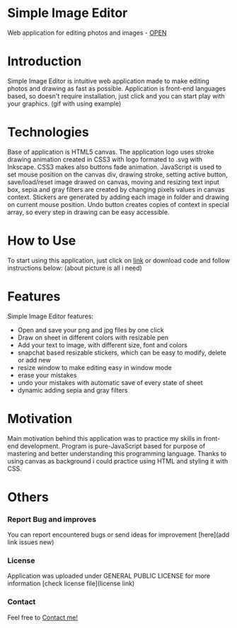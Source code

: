 # Simple Image Editor
Web application for editing photos and images - [OPEN](https://tomaszorpik.github.io/Simple_Image_Editor/)

# Introduction

Simple Image Editor is intuitive web application made to make editing photos and drawing as fast as possible. Application is front-end languages based, so doesn't require installation, just click and you can start play with your graphics.
(gif with using example)

# Technologies

Base of application is HTML5 canvas. The application logo uses stroke drawing animation created in CSS3 with logo formated to .svg with Inkscape. CSS3 makes also buttons fade animation. JavaScript is used to set mouse position on the canvas div, drawing stroke, setting active button, save/load/reset image drawed on canvas, moving and resizing text input box, sepia and gray filters are created by changing pixels values in canvas context. Stickers are generated by adding each image in folder and drawing on current mouse position. Undo button creates copies of context in special array, so every step in drawing can be easy accessible.  

# How to Use

To start using this application, just click on [link](https://tomaszorpik.github.io/Simple_Image_Editor/) or download code and follow instructions below:
(about picture is all i need)

# Features

Simple Image Editor features:
* Open and save your png and jpg files by one click
* Draw on sheet in different colors with resizable pen
* Add your text to image, with different size, font and colors
* snapchat based resizable stickers, which can be easy to modify, delete or add new
* resize window to make editing easy in window mode
* erase your mistakes
* undo your mistakes with automatic save of every state of sheet
* dynamic adding sepia and gray filters

# Motivation

Main motivation behind this application was to practice my skills in front-end development. Program is pure-JavaScript based for purpose of mastering and better understanding this programming language. Thanks to using canvas as background i could practice using HTML and styling it with CSS.

# Others

### Report Bug and improves

You can report encountered bugs or send ideas for improvement [here](add link issues new)

### License

Application was uploaded under GENERAL PUBLIC LICENSE for more information [check license file](license link)

### Contact

Feel free to [Contact me!](https://github.com/TomaszOrpik)

